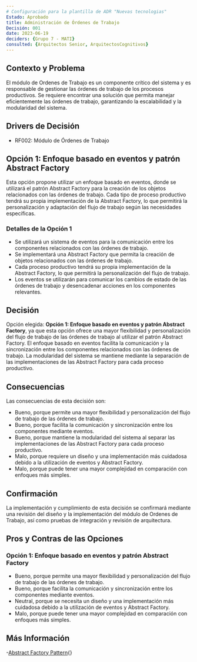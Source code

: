 ```yaml
---
# Configuración para la plantilla de ADR "Nuevas tecnologias"
Estado: Aprobado
title: Administración de Órdenes de Trabajo
Decisión: 001
date: 2023-06-19
deciders: {Grupo 7 - MATI}
consulted: {Arquitectos Senior, ArquitectosCognitivos}
---
```

## Contexto y Problema

El módulo de Ordenes de Trabajo es un componente crítico del sistema y es responsable de gestionar las órdenes de trabajo de los procesos productivos. Se requiere encontrar una solución que permita manejar eficientemente las órdenes de trabajo, garantizando la escalabilidad y la modularidad del sistema.

## Drivers de Decisión

* RF002: Módulo de Órdenes de Trabajo

## Opción 1: Enfoque basado en eventos y patrón Abstract Factory

   Esta opción propone utilizar un enfoque basado en eventos, donde se utilizará el patrón Abstract Factory para la creación de los objetos relacionados con las órdenes de trabajo. Cada tipo de proceso productivo tendrá su propia implementación de la Abstract Factory, lo que permitirá la personalización y adaptación del flujo de trabajo según las necesidades específicas.

### Detalles de la Opción 1

   - Se utilizará un sistema de eventos para la comunicación entre los componentes relacionados con las órdenes de trabajo.
   - Se implementará una Abstract Factory que permita la creación de objetos relacionados con las órdenes de trabajo.
   - Cada proceso productivo tendrá su propia implementación de la Abstract Factory, lo que permitirá la personalización del flujo de trabajo.
   - Los eventos se utilizarán para comunicar los cambios de estado de las órdenes de trabajo y desencadenar acciones en los componentes relevantes.

## Decisión

Opción elegida: **Opción 1: Enfoque basado en eventos y patrón Abstract Factory**, ya que esta opción ofrece una mayor flexibilidad y personalización del flujo de trabajo de las órdenes de trabajo al utilizar el patrón Abstract Factory. El enfoque basado en eventos facilita la comunicación y la sincronización entre los componentes relacionados con las órdenes de trabajo. La modularidad del sistema se mantiene mediante la separación de las implementaciones de las Abstract Factory para cada proceso productivo.

## Consecuencias

Las consecuencias de esta decisión son:


* Bueno, porque permite una mayor flexibilidad y personalización del flujo de trabajo de las órdenes de trabajo.
* Bueno, porque facilita la comunicación y sincronización entre los componentes mediante eventos.
* Bueno, porque mantiene la modularidad del sistema al separar las implementaciones de las Abstract Factory para cada proceso productivo.
* Malo, porque requiere un diseño y una implementación más cuidadosa debido a la utilización de eventos y Abstract Factory.
* Malo, porque puede tener una mayor complejidad en comparación con enfoques más simples.


## Confirmación

La implementación y cumplimiento de esta decisión se confirmará mediante una revisión del diseño y la implementación del módulo de Ordenes de Trabajo, así como pruebas de integración y revisión de arquitectura.

## Pros y Contras de las Opciones

### Opción 1: Enfoque basado en eventos y patrón Abstract Factory

* Bueno, porque permite una mayor flexibilidad y personalización del flujo de trabajo de las órdenes de trabajo.
* Bueno, porque facilita la comunicación y sincronización entre los componentes mediante eventos.
* Neutral, porque se necesita un diseño y una implementación más cuidadosa debido a la utilización de eventos y Abstract Factory.
* Malo, porque puede tener una mayor complejidad en comparación con enfoques más simples.

## Más Información

-[Abstract Factory Pattern](https://www.javatpoint.com/abstract-factory-pattern){}




